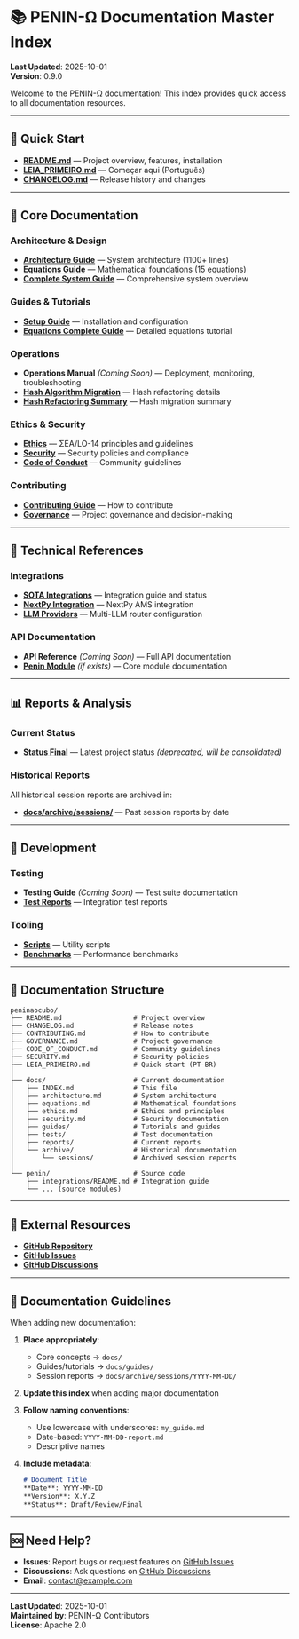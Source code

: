 # 📚 PENIN-Ω Documentation Master Index

**Last Updated**: 2025-10-01  
**Version**: 0.9.0

Welcome to the PENIN-Ω documentation! This index provides quick access to all documentation resources.

---

## 🎯 Quick Start

- **[README.md](../README.md)** — Project overview, features, installation
- **[LEIA_PRIMEIRO.md](../LEIA_PRIMEIRO.md)** — Começar aqui (Português)
- **[CHANGELOG.md](../CHANGELOG.md)** — Release history and changes

---

## 📖 Core Documentation

### Architecture & Design
- **[Architecture Guide](architecture.md)** — System architecture (1100+ lines)
- **[Equations Guide](equations.md)** — Mathematical foundations (15 equations)
- **[Complete System Guide](COMPLETE_SYSTEM_GUIDE.md)** — Comprehensive system overview

### Guides & Tutorials
- **[Setup Guide](SETUP.md)** — Installation and configuration
- **[Equations Complete Guide](guides/PENIN_OMEGA_COMPLETE_EQUATIONS_GUIDE.md)** — Detailed equations tutorial

### Operations
- **Operations Manual** *(Coming Soon)* — Deployment, monitoring, troubleshooting
- **[Hash Algorithm Migration](HASH_ALGORITHM_MIGRATION.md)** — Hash refactoring details
- **[Hash Refactoring Summary](HASH_REFACTORING_SUMMARY.md)** — Hash migration summary

### Ethics & Security
- **[Ethics](ethics.md)** — ΣEA/LO-14 principles and guidelines
- **[Security](security.md)** — Security policies and compliance
- **[Code of Conduct](../CODE_OF_CONDUCT.md)** — Community guidelines

### Contributing
- **[Contributing Guide](../CONTRIBUTING.md)** — How to contribute
- **[Governance](../GOVERNANCE.md)** — Project governance and decision-making

---

## 🧬 Technical References

### Integrations
- **[SOTA Integrations](../penin/integrations/README.md)** — Integration guide and status
- **[NextPy Integration](tests/NEXTPY_INTEGRATION_SUMMARY.md)** — NextPy AMS integration
- **[LLM Providers](guides/llm_providers.md)** — Multi-LLM router configuration

### API Documentation
- **API Reference** *(Coming Soon)* — Full API documentation
- **[Penin Module](../penin/README.md)** *(if exists)* — Core module documentation

---

## 📊 Reports & Analysis

### Current Status
- **[Status Final](../STATUS_FINAL.md)** — Latest project status *(deprecated, will be consolidated)*

### Historical Reports
All historical session reports are archived in:
- **[docs/archive/sessions/](archive/sessions/)** — Past session reports by date

---

## 🔧 Development

### Testing
- **Testing Guide** *(Coming Soon)* — Test suite documentation
- **[Test Reports](tests/)** — Integration test reports

### Tooling
- **[Scripts](../scripts/)** — Utility scripts
- **[Benchmarks](../benchmarks/)** — Performance benchmarks

---

## 📂 Documentation Structure

```
peninaocubo/
├── README.md                  # Project overview
├── CHANGELOG.md               # Release notes
├── CONTRIBUTING.md            # How to contribute
├── GOVERNANCE.md              # Project governance
├── CODE_OF_CONDUCT.md         # Community guidelines
├── SECURITY.md                # Security policies
├── LEIA_PRIMEIRO.md           # Quick start (PT-BR)
│
├── docs/                      # Current documentation
│   ├── INDEX.md               # This file
│   ├── architecture.md        # System architecture
│   ├── equations.md           # Mathematical foundations
│   ├── ethics.md              # Ethics and principles
│   ├── security.md            # Security documentation
│   ├── guides/                # Tutorials and guides
│   ├── tests/                 # Test documentation
│   ├── reports/               # Current reports
│   └── archive/               # Historical documentation
│       └── sessions/          # Archived session reports
│
└── penin/                     # Source code
    ├── integrations/README.md # Integration guide
    └── ... (source modules)
```

---

## 🔗 External Resources

- **[GitHub Repository](https://github.com/danielgonzagat/peninaocubo)**
- **[GitHub Issues](https://github.com/danielgonzagat/peninaocubo/issues)**
- **[GitHub Discussions](https://github.com/danielgonzagat/peninaocubo/discussions)**

---

## 📝 Documentation Guidelines

When adding new documentation:

1. **Place appropriately**:
   - Core concepts → `docs/`
   - Guides/tutorials → `docs/guides/`
   - Session reports → `docs/archive/sessions/YYYY-MM-DD/`

2. **Update this index** when adding major documentation

3. **Follow naming conventions**:
   - Use lowercase with underscores: `my_guide.md`
   - Date-based: `YYYY-MM-DD-report.md`
   - Descriptive names

4. **Include metadata**:
   ```markdown
   # Document Title
   **Date**: YYYY-MM-DD  
   **Version**: X.Y.Z  
   **Status**: Draft/Review/Final
   ```

---

## 🆘 Need Help?

- **Issues**: Report bugs or request features on [GitHub Issues](https://github.com/danielgonzagat/peninaocubo/issues)
- **Discussions**: Ask questions on [GitHub Discussions](https://github.com/danielgonzagat/peninaocubo/discussions)
- **Email**: contact@example.com

---

**Last Updated**: 2025-10-01  
**Maintained by**: PENIN-Ω Contributors  
**License**: Apache 2.0
